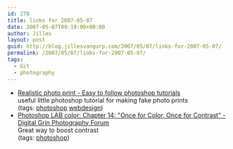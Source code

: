 ```yaml
---
id: 278
title: links for 2007-05-07
date: 2007-05-07T09:19:00+00:00
author: Jilles
layout: post
guid: http://blog.jillesvangurp.com/2007/05/07/links-for-2007-05-07/
permalink: /2007/05/07/links-for-2007-05-07/
tags:
  - Git
  - photography
---
```

<ul class="delicious">
	<li>
		<div class="delicious-link"><a href="http://www.pstut.com/tutorial-realistic-photo-print.html">Realistic photo print - Easy to follow photoshop tutorials</a></div>
		<div class="delicious-extended">useful little photoshop tutorial for making fake photo prints</div>
		<div class="delicious-tags">(tags: <a href="http://del.icio.us/jillesvangurp/photoshop">photoshop</a> <a href="http://del.icio.us/jillesvangurp/webdesign">webdesign</a>)</div>
	</li>
	<li>
		<div class="delicious-link"><a href="http://www.dgrin.com/showthread.php?t=26724">Photoshop LAB color: Chapter 14: "Once for Color, Once for Contrast" - Digital Grin Photography Forum</a></div>
		<div class="delicious-extended">Great way to boost contrast</div>
		<div class="delicious-tags">(tags: <a href="http://del.icio.us/jillesvangurp/photoshop">photoshop</a>)</div>
	</li>
</ul>
